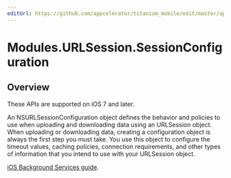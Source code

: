```yaml
---
editUrl: https://github.com/appcelerator/titanium_mobile/edit/master/apidoc/SessionConfiguration.yml
---
```

# Modules.URLSession.SessionConfiguration

<TypeHeader/>

## Overview

These APIs are supported on iOS 7 and later.

An NSURLSessionConfiguration object defines the behavior and policies to use
when uploading and downloading data using an URLSession object. When uploading
or downloading data, creating a configuration object is always the first step
you must take. You use this object to configure the timeout values, caching
policies, connection requirements, and other types of information that you
intend to use with your URLSession object.

[iOS Background Services guide](http://docs.appcelerator.com/titanium/latest/#!/guide/iOS_Background_Services).

<ApiDocs/>
